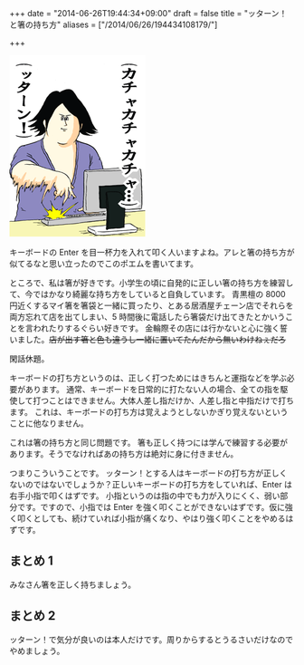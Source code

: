 +++
date = "2014-06-26T19:44:34+09:00"
draft = false
title = "ッターン！と箸の持ち方"
aliases = ["/2014/06/26/194434108179/"]

+++

![20100218_1708335.gif](/image/ac81835c-3ec9-570e-bd3d-f6ef7bba97db.gif)

キーボードの Enter を目一杯力を入れて叩く人いますよね。アレと箸の持ち方が似てるなと思い立ったのでこのポエムを書いてます。

ところで、私は箸が好きです。小学生の頃に自発的に正しい箸の持ち方を練習して、今ではかなり綺麗な持ち方をしていると自負しています。
青黒檀の 8000 円近くするマイ箸を箸袋と一緒に買ったり、とある居酒屋チェーン店でそれらを両方忘れて店を出てしまい、5 時間後に電話したら箸袋だけ出てきたとかいうことを言われたりするぐらい好きです。
金輪際その店には行かないと心に強く誓いました。<s>店が出す箸と色も違うし一緒に置いてたんだから無いわけねぇだろ</s>

閑話休題。

キーボードの打ち方というのは、正しく打つためにはきちんと運指などを学ぶ必要があります。
通常、キーボードを日常的に打たない人の場合、全ての指を駆使して打つことはできません。大体人差し指だけか、人差し指と中指だけで打ちます。
これは、キーボードの打ち方は覚えようとしないかぎり覚えないということに他なりません。

これは箸の持ち方と同じ問題です。
箸も正しく持つには学んで練習する必要があります。そうでなければあの持ち方は絶対に身に付きません。

つまりこういうことです。
ッターン！とする人はキーボードの打ち方が正しくないのではないでしょうか？正しいキーボードの打ち方をしていれば、Enter は右手小指で叩くはずです。
小指というのは指の中でも力が入りにくく、弱い部分です。ですので、小指では Enter を強く叩くことができないはずです。仮に強く叩くとしても、続けていれば小指が痛くなり、やはり強く叩くことをやめるはずです。

## まとめ 1

みなさん箸を正しく持ちましょう。

## まとめ 2

ッターン！で気分が良いのは本人だけです。周りからするとうるさいだけなのでやめましょう。
